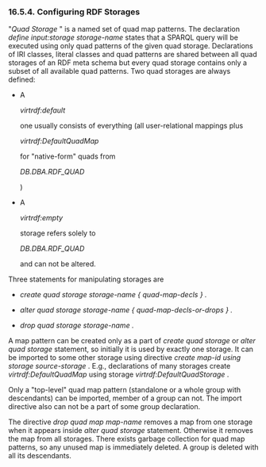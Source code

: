 <div id="rdfviewconfiguringrdfstorages" class="section">

<div class="titlepage">

<div>

<div>

### 16.5.4. Configuring RDF Storages

</div>

</div>

</div>

"<span class="emphasis">*Quad Storage*</span> " is a named set of quad
map patterns. The declaration <span class="emphasis">*define
input:storage storage-name*</span> states that a SPARQL query will be
executed using only quad patterns of the given quad storage.
Declarations of IRI classes, literal classes and quad patterns are
shared between all quad storages of an RDF meta schema but every quad
storage contains only a subset of all available quad patterns. Two quad
storages are always defined:

<div class="itemizedlist">

- A

  <span class="emphasis">*virtrdf:default*</span>

  one usually consists of everything (all user-relational mappings plus

  <span class="emphasis">*virtrdf:DefaultQuadMap*</span>

  for "native-form" quads from

  <span class="emphasis">*DB.DBA.RDF_QUAD*</span>

  )

- A

  <span class="emphasis">*virtrdf:empty*</span>

  storage refers solely to

  <span class="emphasis">*DB.DBA.RDF_QUAD*</span>

  and can not be altered.

</div>

Three statements for manipulating storages are

<div class="itemizedlist">

- <span class="emphasis">*create quad storage storage-name {
  quad-map-decls } .*</span>

- <span class="emphasis">*alter quad storage storage-name {
  quad-map-decls-or-drops } .*</span>

- <span class="emphasis">*drop quad storage storage-name .* </span>

</div>

A map pattern can be created only as a part of
<span class="emphasis">*create quad storage*</span> or
<span class="emphasis">*alter quad storage*</span> statement, so
initially it is used by exactly one storage. It can be imported to some
other storage using directive <span class="emphasis">*create map-id
using storage source-storage*</span> . E.g., declarations of many
storages create <span class="emphasis">*virtrdf:DefaultQuadMap*</span>
using storage <span class="emphasis">*virtrdf:DefaultQuadStorage*</span>
.

Only a "top-level" quad map pattern (standalone or a whole group with
descendants) can be imported, member of a group can not. The import
directive also can not be a part of some group declaration.

The directive <span class="emphasis">*drop quad map map-name*</span>
removes a map from one storage when it appears inside
<span class="emphasis">*alter quad storage*</span> statement. Otherwise
it removes the map from all storages. There exists garbage collection
for quad map patterns, so any unused map is immediately deleted. A group
is deleted with all its descendants.

</div>
